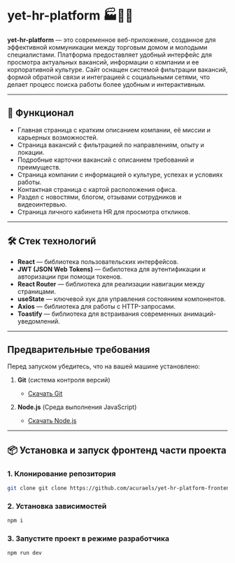 # yet-hr-platform 🏭👔💼

**yet-hr-platform** — это современное веб-приложение, созданное для эффективной коммуникации между торговым домом и молодыми специалистами. Платформа предоставляет удобный интерфейс для просмотра актуальных вакансий, информации о компании и ее корпоративной культуре. Сайт оснащен системой фильтрации вакансий, формой обратной связи и интеграцией с социальными сетями, что делает процесс поиска работы более удобным и интерактивным.


---

## 🚀 Функционал
- Главная страница с кратким описанием компании, её миссии и карьерных возможностей.
- Страница вакансий с фильтрацией по направлениям, опыту и локации.
- Подробные карточки вакансий с описанием требований и преимуществ.
- Страница компании с информацией о культуре, успехах и условиях работы.
- Контактная страница с картой расположения офиса.
- Раздел с новостями, блогом, отзывами сотрудников и видеоинтервью.
- Страница личного кабинета HR для просмотра откликов.

---

## 🛠️ Стек технологий
- **React** — библиотека пользовательских интерфейсов.
- **JWT (JSON Web Tokens)** — бибилотека для аутентификации и авторизации при помощи токенов.
- **React Router** — библиотека для реализации навигации между страницами.
- **useState** — ключевой хук для управления состоянием компонентов.
- **Axios** — библиотека для работы с HTTP-запросами.
- **Toastify** — библиотека для встраивания современных анимаций-уведомлений.

---

## Предварительные требования
Перед запуском убедитесь, что на вашей машине установлено:
1. **Git** (система контроля версий)  
   - [Скачать Git](https://git-scm.com/)

2. **Node.js** (Среда выполнения JavaScript)  
   - [Скачать Node.js](https://nodejs.org/)  

---

## 📦 Установка и запуск фронтенд части проекта

### 1. Клонирование репозитория
```bash
git clone git clone https://github.com/acuraels/yet-hr-platform-frontend.git
```

### 2. Установка зависимостей
```bash
npm i
```

### 3. Запустите проект в режиме разработчика
```bash
npm run dev
```